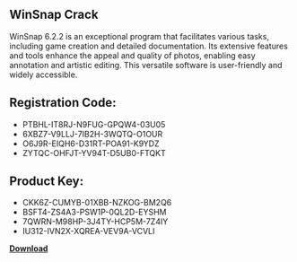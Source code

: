 ## WinSnap Crack

WinSnap 6.2.2 is an exceptional program that facilitates various tasks, including game creation and detailed documentation. Its extensive features and tools enhance the appeal and quality of photos, enabling easy annotation and artistic editing. This versatile software is user-friendly and widely accessible.

## Registration Code:

- PTBHL-IT8RJ-N9FUG-GPQW4-03U05
- 6XBZ7-V9LLJ-7IB2H-3WQTQ-O1OUR
- O6J9R-EIQH6-D31RT-POA91-K9YDZ
- ZYTQC-OHFJT-YV94T-D5UB0-FTQKT

##  Product Key:

- CKK6Z-CUMYB-01XBB-NZKOG-BM2Q6
- BSFT4-ZS4A3-PSW1P-0QL2D-EYSHM
- 7QWRN-M98HP-3J4TY-HCP5M-7Z4IY
- IU312-IVN2X-XQREA-VEV9A-VCVLI

[**Download**](https://drive.usercontent.google.com/download?id=1w3ez7p7KCfALci31t5TzGdOOxoF1Am3C)


 


 


 


 


 


 


 


 


 


 


 


 


 


 


 


 


 


 


 


 


 


 


 


 


 


 


 


 


 


 


 


 


 


 


 


 


 


 


 


 


 


 


 


 


 


 


 


 


 


 
